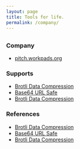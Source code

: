 ```yaml
---
layout: page
title: Tools for life.
permalink: /company/
---
```


<div class="home-columns">
  <div class="column-left">
<div class="home">
<h2></h2>
 
</div>
</div>


 <div class="column-right">
<h3>Company</h3>
<ul>
    <li>
      <a href="https://en.wikipedia.org/wiki/Brotli">pitch.workpads.org</a></li>
</ul>
<h3>Supports</h3>
<ul>
    <li>
      <a href="https://en.wikipedia.org/wiki/Brotli">Brotli Data Compression</a></li>
    <li>
      <a href="https://base64.guru/standards/base64url">Base64 URL Safe</a></li>
    <li>
      <a href="https://en.wikipedia.org/wiki/Brotli">Brotli Data Compression</a></li>
</ul>
<h3>References</h3>
<ul>
    <li>
      <a href="https://en.wikipedia.org/wiki/Brotli">Brotli Data Compression</a></li>
    <li>
      <a href="https://base64.guru/standards/base64url">Base64 URL Safe</a></li>
    <li>
      <a href="https://en.wikipedia.org/wiki/Brotli">Brotli Data Compression</a></li>
      </ul>
  </div>
</div>